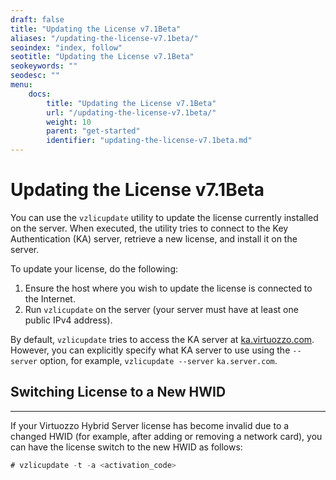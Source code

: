 ```yaml
---
draft: false
title: "Updating the License v7.1Beta"
aliases: "/updating-the-license-v7.1beta/"
seoindex: "index, follow"
seotitle: "Updating the License v7.1Beta"
seokeywords: ""
seodesc: ""
menu:
    docs:
        title: "Updating the License v7.1Beta"
        url: "/updating-the-license-v7.1beta/"
        weight: 10
        parent: "get-started"
        identifier: "updating-the-license-v7.1beta.md"
---
```

# Updating the License v7.1Beta

You can use the `vzlicupdate` utility to update the license currently installed on the server. When executed, the utility tries to connect to the Key Authentication (KA) server, retrieve a new license, and install it on the server.

To update your license, do the following:

1.  Ensure the host where you wish to update the license is connected to the Internet.
2.  Run `vzlicupdate` on the server (your server must have at least one public IPv4 address).

By default, `vzlicupdate` tries to access the KA server at [ka.virtuozzo.com](http://ka.virtuozzo.com). However, you can explicitly specify what KA server to use using the `--server` option, for example, `vzlicupdate --server` `ka.server.com`.

## Switching License to a New HWID

------------------------------------------------------------------------

If your Virtuozzo Hybrid Server license has become invalid due to a changed HWID (for example, after adding or removing a network card), you can have the license switch to the new HWID as follows:

``` java
# vzlicupdate -t -a <activation_code>
```


